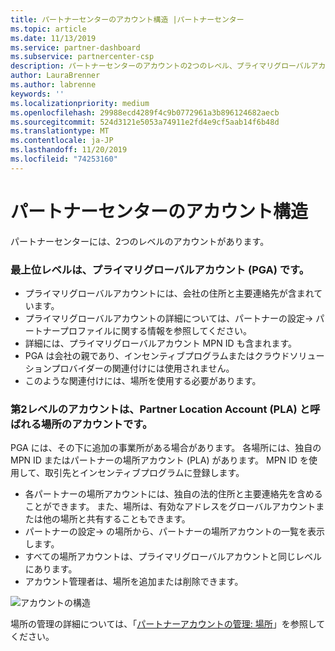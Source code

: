 ```yaml
---
title: パートナーセンターのアカウント構造 |パートナーセンター
ms.topic: article
ms.date: 11/13/2019
ms.service: partner-dashboard
ms.subservice: partnercenter-csp
description: パートナーセンターのアカウントの2つのレベル、プライマリグローバルアカウント (PGA)、およびパートナーの場所アカウント (PLA) について説明します。
author: LauraBrenner
ms.author: labrenne
keywords: ''
ms.localizationpriority: medium
ms.openlocfilehash: 29988ecd4289f4c9b0772961a3b896124682aecb
ms.sourcegitcommit: 524d3121e5053a74911e2fd4e9cf5aab14f6b48d
ms.translationtype: MT
ms.contentlocale: ja-JP
ms.lasthandoff: 11/20/2019
ms.locfileid: "74253160"
---
```

# <a name="the-account-structure-in-partner-center"></a>パートナーセンターのアカウント構造

パートナーセンターには、2つのレベルのアカウントがあります。 

### <a name="the-top-level-is-the-primary-global-account-pga"></a>最上位レベルは、プライマリグローバルアカウント (PGA) です。

- プライマリグローバルアカウントには、会社の住所と主要連絡先が含まれています。 
- プライマリグローバルアカウントの詳細については、パートナーの設定-> パートナープロファイルに関する情報を参照してください。
- 詳細には、プライマリグローバルアカウント MPN ID も含まれます。 
- PGA は会社の親であり、インセンティブプログラムまたはクラウドソリューションプロバイダーの関連付けには使用されません。 
- このような関連付けには、場所を使用する必要があります。

### <a name="the-second-level-account-is-the-location-account-called-partner-location-account-pla"></a>第2レベルのアカウントは、Partner Location Account (PLA) と呼ばれる場所のアカウントです。

PGA には、その下に追加の事業所がある場合があります。 各場所には、独自の MPN ID またはパートナーの場所アカウント (PLA) があります。 MPN ID を使用して、取引先とインセンティブプログラムに登録します。

- 各パートナーの場所アカウントには、独自の法的住所と主要連絡先を含めることができます。 また、場所は、有効なアドレスをグローバルアカウントまたは他の場所と共有することもできます。
- パートナーの設定-> の場所から、パートナーの場所アカウントの一覧を表示します。
- すべての場所アカウントは、プライマリグローバルアカウントと同じレベルにあります。
- アカウント管理者は、場所を追加または削除できます。

![アカウントの構造](images/accountstructure.png)

場所の管理の詳細については、「[パートナーアカウントの管理: 場所](manage-locations.md)」を参照してください。 




















